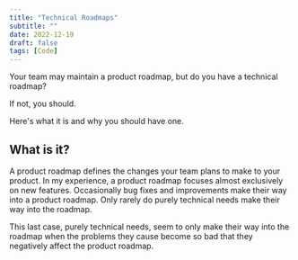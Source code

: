 ```yaml
---
title: "Technical Roadmaps"
subtitle: ""
date: 2022-12-19
draft: false
tags: [Code]
---
```


Your team may maintain a product roadmap, but do you have a technical roadmap?

If not, you should.

Here's what it is and why you should have one.

<!--more-->

## What is it?

A product roadmap defines the changes your team plans to make to your product.
In my experience, a product roadmap focuses almost exclusively on new features.
Occasionally bug fixes and improvements make their way into a product roadmap.
Only rarely do purely technical needs make their way into the roadmap.

This last case, purely technical needs, seem to only make their way into the roadmap
when the problems they cause become so bad that they negatively affect the product roadmap.
